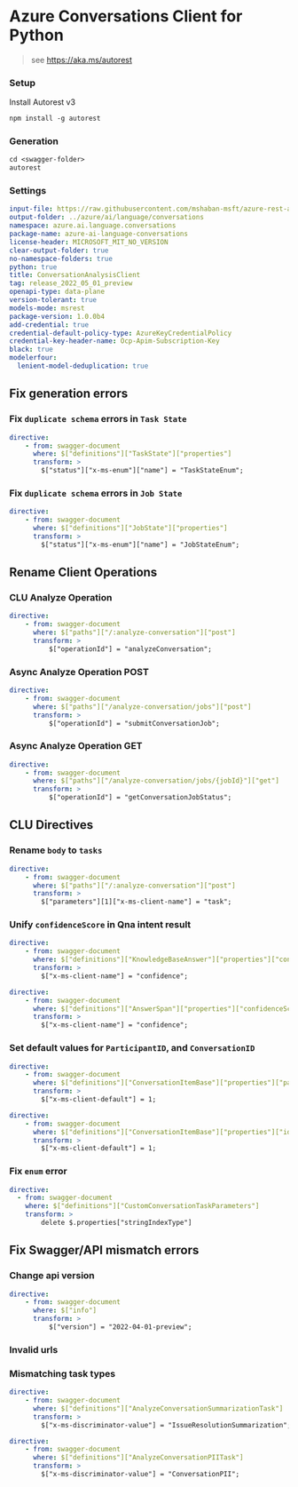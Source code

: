 # Azure Conversations Client for Python

> see https://aka.ms/autorest

### Setup

Install Autorest v3

```ps
npm install -g autorest
```

### Generation

```ps
cd <swagger-folder>
autorest
```

### Settings

```yaml
input-file: https://raw.githubusercontent.com/mshaban-msft/azure-rest-api-specs/mshaban/cognitive-language-2022-05-15-swagger-fixes/specification/cognitiveservices/data-plane/Language/preview/2022-05-15-preview/analyzeconversations.json
output-folder: ../azure/ai/language/conversations
namespace: azure.ai.language.conversations
package-name: azure-ai-language-conversations
license-header: MICROSOFT_MIT_NO_VERSION
clear-output-folder: true
no-namespace-folders: true
python: true
title: ConversationAnalysisClient
tag: release_2022_05_01_preview
openapi-type: data-plane
version-tolerant: true
models-mode: msrest
package-version: 1.0.0b4
add-credential: true
credential-default-policy-type: AzureKeyCredentialPolicy
credential-key-header-name: Ocp-Apim-Subscription-Key
black: true
modelerfour:
  lenient-model-deduplication: true
```

## Fix generation errors

### Fix `duplicate schema` errors in `Task State`

```yaml
directive:
    - from: swagger-document
      where: $["definitions"]["TaskState"]["properties"]
      transform: >
        $["status"]["x-ms-enum"]["name"] = "TaskStateEnum";
```

### Fix `duplicate schema` errors in `Job State`

```yaml
directive:
    - from: swagger-document
      where: $["definitions"]["JobState"]["properties"]
      transform: >
        $["status"]["x-ms-enum"]["name"] = "JobStateEnum";
```

## Rename Client Operations 

### CLU Analyze Operation

```yaml
directive:
    - from: swagger-document
      where: $["paths"]["/:analyze-conversation"]["post"]
      transform: >
          $["operationId"] = "analyzeConversation";
```

### Async Analyze Operation POST

```yaml
directive:
    - from: swagger-document
      where: $["paths"]["/analyze-conversation/jobs"]["post"]
      transform: >
          $["operationId"] = "submitConversationJob";
```

### Async Analyze Operation GET

```yaml
directive:
    - from: swagger-document
      where: $["paths"]["/analyze-conversation/jobs/{jobId}"]["get"]
      transform: >
          $["operationId"] = "getConversationJobStatus";
```

## CLU Directives

### Rename `body` to `tasks`

```yaml
directive:
    - from: swagger-document
      where: $["paths"]["/:analyze-conversation"]["post"]
      transform: >
        $["parameters"][1]["x-ms-client-name"] = "task";
```

### Unify `confidenceScore` in Qna intent result

```yaml
directive:
    - from: swagger-document
      where: $["definitions"]["KnowledgeBaseAnswer"]["properties"]["confidenceScore"]
      transform: >
        $["x-ms-client-name"] = "confidence";
```

```yaml
directive:
    - from: swagger-document
      where: $["definitions"]["AnswerSpan"]["properties"]["confidenceScore"]
      transform: >
        $["x-ms-client-name"] = "confidence";
```

### Set default values for `ParticipantID`, and `ConversationID`

```yaml
directive:
    - from: swagger-document
      where: $["definitions"]["ConversationItemBase"]["properties"]["participantId"]
      transform: >
        $["x-ms-client-default"] = 1;
```

```yaml
directive:
    - from: swagger-document
      where: $["definitions"]["ConversationItemBase"]["properties"]["id"]
      transform: >
        $["x-ms-client-default"] = 1;
```

### Fix `enum` error

```yaml
directive:
  - from: swagger-document
    where: $["definitions"]["CustomConversationTaskParameters"]
    transform: >
        delete $.properties["stringIndexType"]
```

## Fix Swagger/API mismatch errors

### Change api version

```yaml
directive:
    - from: swagger-document
      where: $["info"]
      transform: >
          $["version"] = "2022-04-01-preview";
```

### Invalid urls

### Mismatching task types

```yaml
directive:
    - from: swagger-document
      where: $["definitions"]["AnalyzeConversationSummarizationTask"]
      transform: >
        $["x-ms-discriminator-value"] = "IssueResolutionSummarization";
```

```yaml
directive:
    - from: swagger-document
      where: $["definitions"]["AnalyzeConversationPIITask"]
      transform: >
        $["x-ms-discriminator-value"] = "ConversationPII";
```

